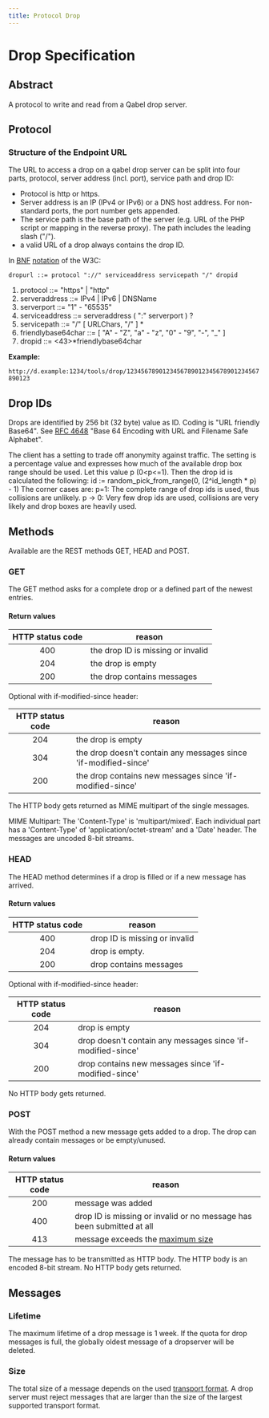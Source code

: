 ```yaml
---
title: Protocol Drop
---
```

# Drop Specification

## Abstract

A protocol to write and read from a Qabel drop server.

## Protocol

### Structure of the Endpoint URL
The URL to access a drop on a qabel drop server can be split into four parts, protocol, server address (incl. port), service path and drop ID:

- Protocol is http or https.
- Server address is an IP (IPv4 or IPv6) or a DNS host address. For non-standard ports, the port number gets appended.
- The service path is the base path of the server (e.g. URL of the PHP script or mapping in the reverse proxy). The path includes the leading slash ("/").
- a valid URL of a drop always contains the drop ID.

<a name="url"></a>
In [BNF](http://www.w3.org/Addressing/URL/5_BNF.html) [notation](http://www.w3.org/Notation.html) of the W3C:

`dropurl ::= protocol "://" serviceaddress servicepath "/" dropid`

1. protocol ::= "https" | "http"
1. serveraddress ::= IPv4 | IPv6 | DNSName
1. serverport ::= "1" - "65535"
1. serviceaddress ::= serveraddress ( ":" serverport ) ?
1. servicepath ::= "/" [ URLChars, "/" ] *
1. friendlybase64char ::= [ "A" - "Z", "a" - "z", "0" - "9", "-", "_" ]
1. dropid ::= <43>*friendlybase64char

**Example:**

`http://d.example:1234/tools/drop/1234567890123456789012345678901234567890123`

## Drop IDs

Drops are identified by 256 bit (32 byte) value as ID. Coding is "URL friendly Base64".
See [RFC 4648](http://www.ietf.org/rfc/rfc4648.txt) "Base 64 Encoding with URL and Filename Safe Alphabet".

The client has a setting to trade off anonymity against traffic.
The setting is a percentage value and expresses how much of the available drop box range should be used. Let this value p (0<p<=1).
Then the drop id is calculated the following:
    id := random_pick_from_range(0, (2^id_length * p) - 1)
The corner cases are:
    p=1: The complete range of drop ids is used, thus collisions are unlikely.
    p -> 0: Very few drop ids are used, collisions are very likely and drop boxes are heavily used.

## Methods

Available are the REST methods GET, HEAD and POST.

### GET

The GET method asks for a complete drop or a defined part of the newest entries.


#### Return values

|HTTP status code|reason|
|:----------------:|------|
| 400 | the drop ID is missing or invalid|
| 204 | the drop is empty|
| 200 | the drop contains messages|

Optional with if-modified-since header:

|HTTP status code|reason|
|:----------------:|------|
| 204 | the drop is empty|
| 304 | the drop doesn't contain any messages since 'if-modified-since'|
| 200 | the drop contains new messages since 'if-modified-since'|

The HTTP body gets returned as MIME multipart of the single messages.

MIME Multipart:
The 'Content-Type' is 'multipart/mixed'.
Each individual part has a 'Content-Type' of 'application/octet-stream' and a 'Date' header.
The messages are uncoded 8-bit streams.

### HEAD

The HEAD method determines if a drop is filled or if a new message has arrived.

#### Return values

|HTTP status code|reason|
|:----------------:|------|
| 400 | drop ID is missing or invalid |
| 204 | drop is empty.         |
| 200 | drop contains messages |

Optional with if-modified-since header:

|HTTP status code|reason|
|:----------------:|------|
| 204 | drop is empty |
| 304 | drop doesn't contain any messages since 'if-modified-since' |
| 200 | drop contains new messages since 'if-modified-since' |

No HTTP body gets returned.

### POST

With the POST method a new message gets added to a drop.
The drop can already contain messages or be empty/unused.

#### Return values

|HTTP status code|reason|
|:----------------:|------|
| 200 | message was added |
| 400 | drop ID is missing or invalid or no message has been submitted at all |
| 413 | message exceeds the [maximum size](../Qabel-Client-Drop/#transport-format) |

The message has to be transmitted as HTTP body.
The HTTP body is an encoded 8-bit stream.
No HTTP body gets returned.

## Messages

### Lifetime
The maximum lifetime of a drop message is 1 week. If the quota for drop messages is full, the globally oldest message of a dropserver will be deleted.

### Size
The total size of a message depends on the used [transport format](../Qabel-Client-Drop/#transport-format).
A drop server must reject messages that are larger than the size of the largest supported transport format.

